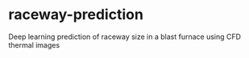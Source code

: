 # raceway-prediction
Deep learning prediction of raceway size in a blast furnace using CFD thermal images
